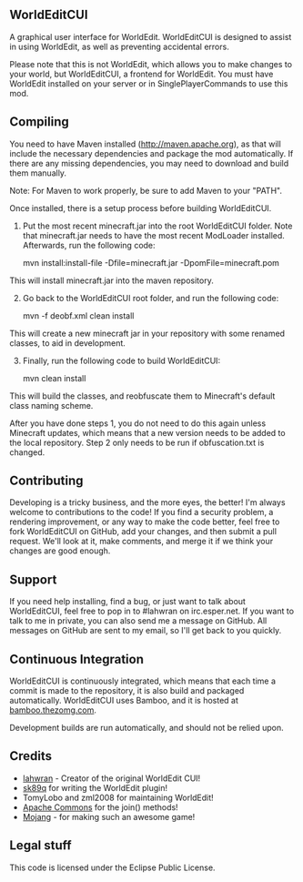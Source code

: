 WorldEditCUI
------------

A graphical user interface for WorldEdit. WorldEditCUI is designed 
to assist in using WorldEdit, as well as preventing accidental errors.

Please note that this is not WorldEdit, which allows you to make changes
to your world, but WorldEditCUI, a frontend for WorldEdit. You must have
WorldEdit installed on your server or in SinglePlayerCommands to use this mod.
 

Compiling
---------

You need to have Maven installed (http://maven.apache.org), as that will
include the necessary dependencies and package the mod automatically. If
there are any missing dependencies, you may need to download and build 
them manually. 

Note: For Maven to work properly, be sure to add Maven to your "PATH".

Once installed, there is a setup process before building WorldEditCUI.

1) Put the most recent minecraft.jar into the root WorldEditCUI folder.
Note that minecraft.jar needs to have the most recent ModLoader installed.
Afterwards, run the following code:

    mvn install:install-file -Dfile=minecraft.jar -DpomFile=minecraft.pom

This will install minecraft.jar into the maven repository.

2) Go back to the WorldEditCUI root folder, and run the following code:

    mvn -f deobf.xml clean install

This will create a new minecraft jar in your repository with some renamed
classes, to aid in development. 

3) Finally, run the following code to build WorldEditCUI:

    mvn clean install
    
This will build the classes, and reobfuscate them to Minecraft's default
class naming scheme. 

After you have done steps 1, you do not need to do this again unless
Minecraft updates, which means that a new version needs to be added to the
local repository. Step 2 only needs to be run if obfuscation.txt is changed.


Contributing
------------

Developing is a tricky business, and the more eyes, the better! I'm always
welcome to contributions to the code! If you find a security problem, a
rendering improvement, or any way to make the code better, feel free to fork
WorldEditCUI on GitHub, add your changes, and then submit a pull request. We'll
look at it, make comments, and merge it if we think your changes are good enough.


Support
-------

If you need help installing, find a bug, or just want to talk about WorldEditCUI,
feel free to pop in to #lahwran on irc.esper.net. If you want to talk to me in 
private, you can also send me a message on GitHub. All messages on GitHub are sent
to my email, so I'll get back to you quickly.


Continuous Integration
----------------------

WorldEditCUI is continuously integrated, which means that each time a commit is
made to the repository, it is also build and packaged automatically. WorldEditCUI
uses Bamboo, and it is hosted at [bamboo.thezomg.com](http://bamboo.thezomg.com).

Development builds are run automatically, and should not be relied upon. 
 

Credits
-------

 * [lahwran](https://github.com/lahwran) - Creator of the original WorldEdit CUI!
 * [sk89q](http://sk89q.com) for writing the WorldEdit plugin!
 * TomyLobo and zml2008 for maintaining WorldEdit!
 * [Apache Commons](http://commons.apache.org/) for the join() methods!
 * [Mojang](http://mojang.com) - for making such an awesome game!


Legal stuff
-----------

This code is licensed under the Eclipse Public License. 